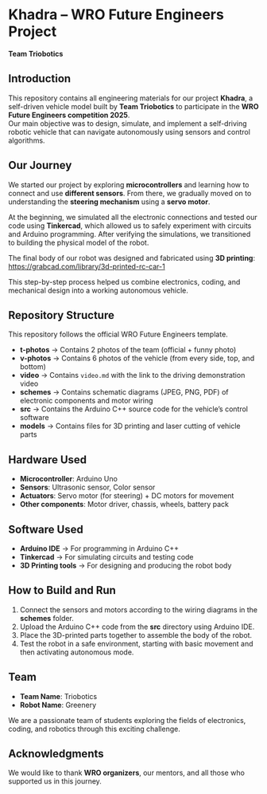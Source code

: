 # Khadra – WRO Future Engineers Project  
**Team Triobotics**

## Introduction  
This repository contains all engineering materials for our project **Khadra**, a self-driven vehicle model built by **Team Triobotics** to participate in the **WRO Future Engineers competition 2025**.  
Our main objective was to design, simulate, and implement a self-driving robotic vehicle that can navigate autonomously using sensors and control algorithms.

## Our Journey  
We started our project by exploring **microcontrollers** and learning how to connect and use **different sensors**. From there, we gradually moved on to understanding the **steering mechanism** using a **servo motor**.  

At the beginning, we simulated all the electronic connections and tested our code using **Tinkercad**, which allowed us to safely experiment with circuits and Arduino programming. After verifying the simulations, we transitioned to building the physical model of the robot.  

The final body of our robot was designed and fabricated using **3D printing**:  
https://grabcad.com/library/3d-printed-rc-car-1

This step-by-step process helped us combine electronics, coding, and mechanical design into a working autonomous vehicle.

## Repository Structure  
This repository follows the official WRO Future Engineers template.  

- **t-photos** → Contains 2 photos of the team (official + funny photo)  
- **v-photos** → Contains 6 photos of the vehicle (from every side, top, and bottom)  
- **video** → Contains `video.md` with the link to the driving demonstration video  
- **schemes** → Contains schematic diagrams (JPEG, PNG, PDF) of electronic components and motor wiring  
- **src** → Contains the Arduino C++ source code for the vehicle’s control software  
- **models** → Contains files for 3D printing and laser cutting of vehicle parts  


## Hardware Used  
- **Microcontroller**: Arduino Uno  
- **Sensors**: Ultrasonic sensor, Color sensor  
- **Actuators**: Servo motor (for steering) + DC motors for movement  
- **Other components**: Motor driver, chassis, wheels, battery pack  

## Software Used  
- **Arduino IDE** → For programming in Arduino C++  
- **Tinkercad** → For simulating circuits and testing code  
- **3D Printing tools** → For designing and producing the robot body  

## How to Build and Run  
1. Connect the sensors and motors according to the wiring diagrams in the **schemes** folder.  
2. Upload the Arduino C++ code from the **src** directory using Arduino IDE.  
3. Place the 3D-printed parts together to assemble the body of the robot.  
4. Test the robot in a safe environment, starting with basic movement and then activating autonomous mode.  

## Team  
- **Team Name**: Triobotics  
- **Robot Name**: Greenery  

We are a passionate team of students exploring the fields of electronics, coding, and robotics through this exciting challenge.  

## Acknowledgments  
We would like to thank **WRO organizers**, our mentors, and all those who supported us in this journey.  
